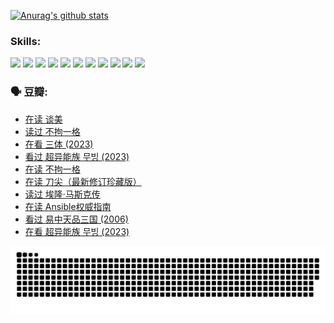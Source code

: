 
[![Anurag's github stats](https://github-readme-stats.vercel.app/api?username=w940853815)](https://github.com/anuraghazra/github-readme-stats)

### Skills:

<code><img height="32" src="https://cdn.jsdelivr.net/npm/simple-icons@v5/icons/python.svg"></code>
<code><img height="32" src="https://cdn.jsdelivr.net/npm/simple-icons@v5/icons/javascript.svg"></code>
<code><img height="32" src="https://cdn.jsdelivr.net/npm/simple-icons@v5/icons/django.svg"></code>
<code><img height="32" src="https://cdn.jsdelivr.net/npm/simple-icons@v5/icons/flask.svg"></code>
<code><img height="32" src="https://cdn.jsdelivr.net/npm/simple-icons@v5/icons/vuetify.svg"></code>
<code><img height="32" src="https://cdn.jsdelivr.net/npm/simple-icons@v5/icons/git.svg"></code>
<code><img height="32" src="https://cdn.jsdelivr.net/npm/simple-icons@v5/icons/docker.svg"></code>
<code><img height="32" src="https://cdn.jsdelivr.net/npm/simple-icons@v5/icons/postgresql.svg"></code>
<code><img height="32" src="https://cdn.jsdelivr.net/npm/simple-icons@v5/icons/elasticsearch.svg"></code>
<code><img height="32" src="https://cdn.jsdelivr.net/npm/simple-icons@v5/icons/macos.svg"></code>
<code><img height="32" src="https://cdn.jsdelivr.net/npm/simple-icons@v5/icons/linux.svg"></code>

### 🗣 豆瓣:

<!-- DOUBAN-ACTIVITIES:START -->
- [在读 谈美](https://www.douban.com/people/136069238/status/4560861771/?_i=11354653)
- [读过 不拘一格](https://www.douban.com/people/136069238/status/4560861445/?_i=11354653)
- [在看 三体‎ (2023)](https://www.douban.com/people/136069238/status/4558185093/?_i=11354653)
- [看过 超异能族 무빙‎ (2023)](https://www.douban.com/people/136069238/status/4556824186/?_i=11354653)
- [在读 不拘一格](https://www.douban.com/people/136069238/status/4541712161/?_i=11354653)
- [在读 刀尖（最新修订珍藏版）](https://www.douban.com/people/136069238/status/4541711339/?_i=11354653)
- [读过 埃隆·马斯克传](https://www.douban.com/people/136069238/status/4541710351/?_i=11354653)
- [在读 Ansible权威指南](https://www.douban.com/people/136069238/status/4539151450/?_i=11354653)
- [看过 易中天品三国‎ (2006)](https://www.douban.com/people/136069238/status/4529910812/?_i=11354653)
- [在看 超异能族 무빙‎ (2023)](https://www.douban.com/people/136069238/status/4527291077/?_i=11354653)
<!-- DOUBAN-ACTIVITIES:END -->


![Snake animation](https://raw.githubusercontent.com/w940853815/w940853815/output/github-contribution-grid-snake.svg)

<!--
**w940853815/w940853815** is a ✨ _special_ ✨ repository because its `README.md` (this file) appears on your GitHub profile.

Here are some ideas to get you started:

- 🔭 I’m currently working on ...
- 🌱 I’m currently learning ...
- 👯 I’m looking to collaborate on ...
- 🤔 I’m looking for help with ...
- 💬 Ask me about ...
- 📫 How to reach me: ...
- 😄 Pronouns: ...
- ⚡ Fun fact: ...
-->
